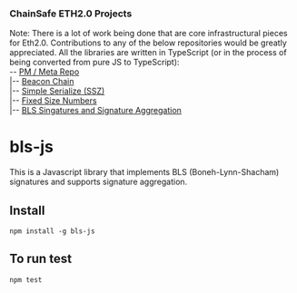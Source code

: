 ### ChainSafe ETH2.0 Projects
Note:
There is a lot of work being done that are core infrastructural pieces for Eth2.0. Contributions to any of the below repositories would be greatly appreciated. All the libraries are written in TypeScript (or in the process of being converted from pure JS to TypeScript):
<br />
-- [PM / Meta Repo](https://github.com/ChainSafeSystems/Sharding)<br />
|-- [Beacon Chain](https://github.com/ChainSafeSystems/lodestar_chain)<br />
|-- [Simple Serialize (SSZ)](https://github.com/ChainSafeSystems/ssz-js)<br />
|-- [Fixed Size Numbers](https://github.com/ChainSafeSystems/fixed-sized-numbers-ts/)<br />
|-- [BLS Singatures and Signature Aggregation](https://github.com/ChainSafeSystems/bls-js)<br />

# bls-js

This is a Javascript library that implements BLS (Boneh-Lynn-Shacham) signatures and supports signature aggregation.

## Install
`npm install -g bls-js`

## To run test
`npm test`
